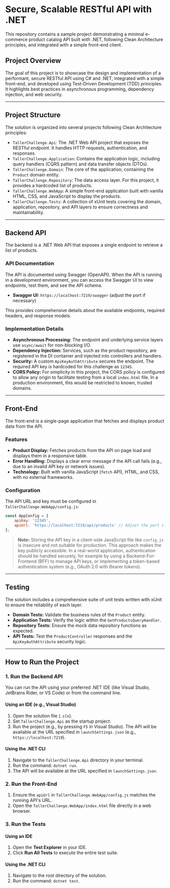 # Secure, Scalable RESTful API with .NET

This repository contains a sample project demonstrating a minimal e-commerce product catalog API built with .NET, following Clean Architecture principles, and integrated with a simple front-end client.

## Project Overview

The goal of this project is to showcase the design and implementation of a performant, secure RESTful API using C# and .NET, integrated with a simple front-end, and developed using Test-Driven Development (TDD) principles. It highlights best practices in asynchronous programming, dependency injection, and web security.

---

## Project Structure

The solution is organized into several projects following Clean Architecture principles:

-   `TallerChallenge.Api`: The .NET Web API project that exposes the RESTful endpoint. It handles HTTP requests, authentication, and responses.
-   `TallerChallenge.Application`: Contains the application logic, including query handlers (CQRS pattern) and data transfer objects (DTOs).
-   `TallerChallenge.Domain`: The core of the application, containing the `Product` domain entity.
-   `TallerChallenge.Repository`: The data access layer. For this project, it provides a hardcoded list of products.
-   `TallerChallenge.WebApp`: A simple front-end application built with vanilla HTML, CSS, and JavaScript to display the products.
-   `TallerChallenge.Tests`: A collection of xUnit tests covering the domain, application, repository, and API layers to ensure correctness and maintainability.

---

## Backend API

The backend is a .NET Web API that exposes a single endpoint to retrieve a list of products.

### API Documentation

The API is documented using Swagger (OpenAPI). When the API is running in a development environment, you can access the Swagger UI to view endpoints, test them, and see the API schema.

-   **Swagger UI:** `https://localhost:7219/swagger` (adjust the port if necessary)

This provides comprehensive details about the available endpoints, required headers, and response models.

### Implementation Details

-   **Asynchronous Processing:** The endpoint and underlying service layers use `async/await` for non-blocking I/O.
-   **Dependency Injection:** Services, such as the product repository, are registered in the DI container and injected into controllers and handlers.
-   **Security:** A custom `ApiKeyAuthAttribute` secures the endpoint. The required API key is hardcoded for this challenge as `12345`.
-   **CORS Policy:** For simplicity in this project, the CORS policy is configured to allow any origin to facilitate testing from a local `index.html` file. In a production environment, this would be restricted to known, trusted domains.

---

## Front-End

The front-end is a single-page application that fetches and displays product data from the API.

### Features

-   **Product Display:** Fetches products from the API on page load and displays them in a responsive table.
-   **Error Handling:** Displays a clear error message if the API call fails (e.g., due to an invalid API key or network issues).
-   **Technology:** Built with vanilla JavaScript (`fetch` API), HTML, and CSS, with no external frameworks.

### Configuration

The API URL and key must be configured in `TallerChallenge.WebApp/config.js`:

```javascript
const AppConfig = {
    apiKey: '12345',
    apiUrl: 'https://localhost:7219/api/products' // Adjust the port if necessary
};
```

> **Note:** Storing the API key in a client-side JavaScript file like `config.js` is insecure and not suitable for production. This approach makes the key publicly accessible. In a real-world application, authentication should be handled securely, for example by using a Backend-For-Frontend (BFF) to manage API keys, or implementing a token-based authentication system (e.g., OAuth 2.0 with Bearer tokens).

---

## Testing

The solution includes a comprehensive suite of unit tests written with xUnit to ensure the reliability of each layer.

-   **Domain Tests:** Validate the business rules of the `Product` entity.
-   **Application Tests:** Verify the logic within the `GetProductsQueryHandler`.
-   **Repository Tests:** Ensure the mock data repository functions as expected.
-   **API Tests:** Test the `ProductController` responses and the `ApiKeyAuthAttribute` security logic.

---

## How to Run the Project

### 1. Run the Backend API

You can run the API using your preferred .NET IDE (like Visual Studio, JetBrains Rider, or VS Code) or from the command line.

#### Using an IDE (e.g., Visual Studio)

1.  Open the solution file (`.sln`).
2.  Set `TallerChallenge.Api` as the startup project.
3.  Run the project (e.g., by pressing `F5` in Visual Studio). The API will be available at the URL specified in `launchSettings.json` (e.g., `https://localhost:7219`).

#### Using the .NET CLI

1.  Navigate to the `TallerChallenge.Api` directory in your terminal.
2.  Run the command: `dotnet run`.
3.  The API will be available at the URL specified in `launchSettings.json`.

### 2. Run the Front-End

1.  Ensure the `apiUrl` in `TallerChallenge.WebApp/config.js` matches the running API's URL.
2.  Open the `TallerChallenge.WebApp/index.html` file directly in a web browser.

### 3. Run the Tests

#### Using an IDE

1.  Open the **Test Explorer** in your IDE.
2.  Click **Run All Tests** to execute the entire test suite.

#### Using the .NET CLI

1.  Navigate to the root directory of the solution.
2.  Run the command: `dotnet test`.
